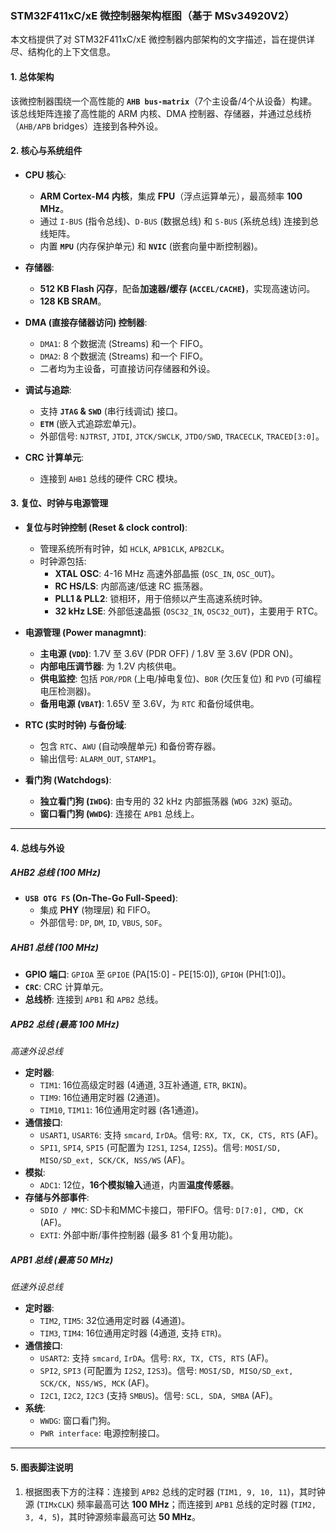 ### STM32F411xC/xE 微控制器架构框图（基于 MSv34920V2）

本文档提供了对 STM32F411xC/xE 微控制器内部架构的文字描述，旨在提供详尽、结构化的上下文信息。

#### 1. 总体架构

该微控制器围绕一个高性能的 **`AHB bus-matrix`**（7个主设备/4个从设备）构建。该总线矩阵连接了高性能的 ARM 内核、DMA 控制器、存储器，并通过总线桥（`AHB/APB` bridges）连接到各种外设。

#### 2. 核心与系统组件

- **CPU 核心**:
  - **ARM Cortex-M4 内核**，集成 **FPU**（浮点运算单元），最高频率 **100 MHz**。
  - 通过 `I-BUS` (指令总线)、`D-BUS` (数据总线) 和 `S-BUS` (系统总线) 连接到总线矩阵。
  - 内置 **`MPU`** (内存保护单元) 和 **`NVIC`** (嵌套向量中断控制器)。

- **存储器**:
  - **512 KB Flash 闪存**，配备**加速器/缓存 (`ACCEL/CACHE`)**，实现高速访问。
  - **128 KB SRAM**。

- **DMA (直接存储器访问) 控制器**:
  - `DMA1`: 8 个数据流 (Streams) 和一个 FIFO。
  - `DMA2`: 8 个数据流 (Streams) 和一个 FIFO。
  - 二者均为主设备，可直接访问存储器和外设。

- **调试与追踪**:
  - 支持 **`JTAG` & `SWD`** (串行线调试) 接口。
  - **`ETM`** (嵌入式追踪宏单元)。
  - 外部信号: `NJTRST`, `JTDI`, `JTCK/SWCLK`, `JTDO/SWD`, `TRACECLK`, `TRACED[3:0]`。

- **CRC 计算单元**:
  - 连接到 `AHB1` 总线的硬件 CRC 模块。

#### 3. 复位、时钟与电源管理

- **复位与时钟控制 (Reset & clock control)**:
  - 管理系统所有时钟，如 `HCLK`, `APB1CLK`, `APB2CLK`。
  - 时钟源包括:
    - **XTAL OSC**: 4-16 MHz 高速外部晶振 (`OSC_IN`, `OSC_OUT`)。
    - **RC HS/LS**: 内部高速/低速 RC 振荡器。
    - **PLL1 & PLL2**: 锁相环，用于倍频以产生高速系统时钟。
    - **32 kHz LSE**: 外部低速晶振 (`OSC32_IN`, `OSC32_OUT`)，主要用于 RTC。

- **电源管理 (Power managmnt)**:
  - **主电源 (`VDD`)**: 1.7V 至 3.6V (PDR OFF) / 1.8V 至 3.6V (PDR ON)。
  - **内部电压调节器**: 为 1.2V 内核供电。
  - **供电监控**: 包括 `POR/PDR` (上电/掉电复位)、`BOR` (欠压复位) 和 `PVD` (可编程电压检测器)。
  - **备用电源 (`VBAT`)**: 1.65V 至 3.6V，为 `RTC` 和备份域供电。

- **RTC (实时时钟) 与备份域**:
  - 包含 `RTC`、`AWU` (自动唤醒单元) 和备份寄存器。
  - 输出信号: `ALARM_OUT`, `STAMP1`。

- **看门狗 (Watchdogs)**:
  - **独立看门狗 (`IWDG`)**: 由专用的 32 kHz 内部振荡器 (`WDG 32K`) 驱动。
  - **窗口看门狗 (`WWDG`)**: 连接在 `APB1` 总线上。

---

#### 4. 总线与外设

##### **AHB2 总线 (100 MHz)**

- **`USB OTG FS` (On-The-Go Full-Speed)**:
  - 集成 **PHY** (物理层) 和 FIFO。
  - 外部信号: `DP`, `DM`, `ID`, `VBUS`, `SOF`。

##### **AHB1 总线 (100 MHz)**

- **GPIO 端口**: `GPIOA` 至 `GPIOE` (PA[15:0] - PE[15:0]), `GPIOH` (PH[1:0])。
- **`CRC`**: CRC 计算单元。
- **总线桥**: 连接到 `APB1` 和 `APB2` 总线。

##### **APB2 总线 (最高 100 MHz)**

_高速外设总线_

- **定时器**:
  - `TIM1`: 16位高级定时器 (4通道, 3互补通道, `ETR`, `BKIN`)。
  - `TIM9`: 16位通用定时器 (2通道)。
  - `TIM10`, `TIM11`: 16位通用定时器 (各1通道)。
- **通信接口**:
  - `USART1`, `USART6`: 支持 `smcard`, `IrDA`。信号: `RX, TX, CK, CTS, RTS` (AF)。
  - `SPI1`, `SPI4`, `SPI5` (可配置为 `I2S1`, `I2S4`, `I2S5`)。信号: `MOSI/SD, MISO/SD_ext, SCK/CK, NSS/WS` (AF)。
- **模拟**:
  - `ADC1`: 12位，**16个模拟输入**通道，内置**温度传感器**。
- **存储与外部事件**:
  - `SDIO / MMC`: SD卡和MMC卡接口，带FIFO。信号: `D[7:0], CMD, CK` (AF)。
  - `EXTI`: 外部中断/事件控制器 (最多 81 个复用功能)。

##### **APB1 总线 (最高 50 MHz)**

_低速外设总线_

- **定时器**:
  - `TIM2`, `TIM5`: 32位通用定时器 (4通道)。
  - `TIM3`, `TIM4`: 16位通用定时器 (4通道, 支持 `ETR`)。
- **通信接口**:
  - `USART2`: 支持 `smcard`, `IrDA`。信号: `RX, TX, CTS, RTS` (AF)。
  - `SPI2`, `SPI3` (可配置为 `I2S2`, `I2S3`)。信号: `MOSI/SD, MISO/SD_ext, SCK/CK, NSS/WS, MCK` (AF)。
  - `I2C1`, `I2C2`, `I2C3` (支持 `SMBUS`)。信号: `SCL, SDA, SMBA` (AF)。
- **系统**:
  - `WWDG`: 窗口看门狗。
  - `PWR interface`: 电源控制接口。

---

#### 5. 图表脚注说明

1.  根据图表下方的注释：连接到 `APB2` 总线的定时器 (`TIM1, 9, 10, 11`)，其时钟源 (`TIMxCLK`) 频率最高可达 **100 MHz**；而连接到 `APB1` 总线的定时器 (`TIM2, 3, 4, 5`)，其时钟源频率最高可达 **50 MHz**。
